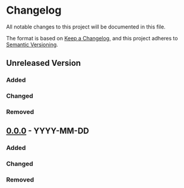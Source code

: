 # Changelog
All notable changes to this project will be documented in this file.

The format is based on [Keep a Changelog](https://keepachangelog.com/en/1.0.0/), and this project adheres to [Semantic Versioning](https://semver.org/spec/v2.0.0.html).

## Unreleased Version

### Added

### Changed

### Removed

## [0.0.0] - YYYY-MM-DD

### Added

### Changed

### Removed



[0.0.0]: https://bitbucket.indra.es/projects/__project-path__/commits?until=refs%2Ftags%2F1.0.0&merges=include
